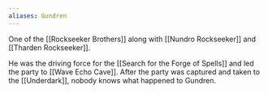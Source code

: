 ```yaml
---
aliases: Gundren
---
```

One of the [[Rockseeker Brothers]] along with [[Nundro Rockseeker]] and [[Tharden Rockseeker]].

He was the driving force for the [[Search for the Forge of Spells]] and led the party to [[Wave Echo Cave]]. After the party was captured and taken to the [[Underdark]], nobody knows what happened to Gundren.
